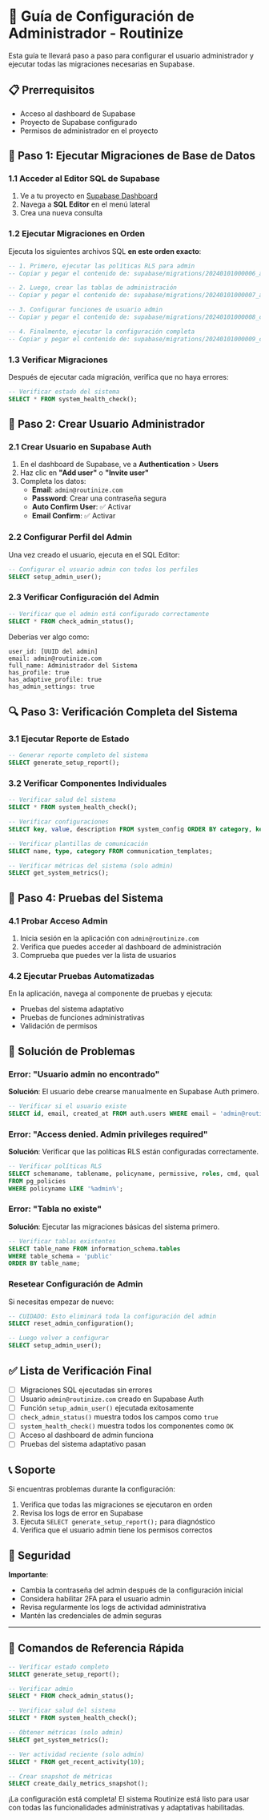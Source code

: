# 🚀 Guía de Configuración de Administrador - Routinize

Esta guía te llevará paso a paso para configurar el usuario administrador y ejecutar todas las migraciones necesarias en Supabase.

## 📋 Prerrequisitos

- Acceso al dashboard de Supabase
- Proyecto de Supabase configurado
- Permisos de administrador en el proyecto

## 🔧 Paso 1: Ejecutar Migraciones de Base de Datos

### 1.1 Acceder al Editor SQL de Supabase

1. Ve a tu proyecto en [Supabase Dashboard](https://app.supabase.com)
2. Navega a **SQL Editor** en el menú lateral
3. Crea una nueva consulta

### 1.2 Ejecutar Migraciones en Orden

Ejecuta los siguientes archivos SQL **en este orden exacto**:

```sql
-- 1. Primero, ejecutar las políticas RLS para admin
-- Copiar y pegar el contenido de: supabase/migrations/20240101000006_admin_rls_policies.sql
```

```sql
-- 2. Luego, crear las tablas de administración
-- Copiar y pegar el contenido de: supabase/migrations/20240101000007_admin_tables.sql
```

```sql
-- 3. Configurar funciones de usuario admin
-- Copiar y pegar el contenido de: supabase/migrations/20240101000008_create_admin_user.sql
```

```sql
-- 4. Finalmente, ejecutar la configuración completa
-- Copiar y pegar el contenido de: supabase/migrations/20240101000009_complete_setup.sql
```

### 1.3 Verificar Migraciones

Después de ejecutar cada migración, verifica que no haya errores:

```sql
-- Verificar estado del sistema
SELECT * FROM system_health_check();
```

## 👤 Paso 2: Crear Usuario Administrador

### 2.1 Crear Usuario en Supabase Auth

1. En el dashboard de Supabase, ve a **Authentication** > **Users**
2. Haz clic en **"Add user"** o **"Invite user"**
3. Completa los datos:
   - **Email**: `admin@routinize.com`
   - **Password**: Crear una contraseña segura
   - **Auto Confirm User**: ✅ Activar
   - **Email Confirm**: ✅ Activar

### 2.2 Configurar Perfil del Admin

Una vez creado el usuario, ejecuta en el SQL Editor:

```sql
-- Configurar el usuario admin con todos los perfiles
SELECT setup_admin_user();
```

### 2.3 Verificar Configuración del Admin

```sql
-- Verificar que el admin está configurado correctamente
SELECT * FROM check_admin_status();
```

Deberías ver algo como:
```
user_id: [UUID del admin]
email: admin@routinize.com
full_name: Administrador del Sistema
has_profile: true
has_adaptive_profile: true
has_admin_settings: true
```

## 🔍 Paso 3: Verificación Completa del Sistema

### 3.1 Ejecutar Reporte de Estado

```sql
-- Generar reporte completo del sistema
SELECT generate_setup_report();
```

### 3.2 Verificar Componentes Individuales

```sql
-- Verificar salud del sistema
SELECT * FROM system_health_check();

-- Verificar configuraciones
SELECT key, value, description FROM system_config ORDER BY category, key;

-- Verificar plantillas de comunicación
SELECT name, type, category FROM communication_templates;

-- Verificar métricas del sistema (solo admin)
SELECT get_system_metrics();
```

## 🧪 Paso 4: Pruebas del Sistema

### 4.1 Probar Acceso Admin

1. Inicia sesión en la aplicación con `admin@routinize.com`
2. Verifica que puedes acceder al dashboard de administración
3. Comprueba que puedes ver la lista de usuarios

### 4.2 Ejecutar Pruebas Automatizadas

En la aplicación, navega al componente de pruebas y ejecuta:
- Pruebas del sistema adaptativo
- Pruebas de funciones administrativas
- Validación de permisos

## 🚨 Solución de Problemas

### Error: "Usuario admin no encontrado"

**Solución**: El usuario debe crearse manualmente en Supabase Auth primero.

```sql
-- Verificar si el usuario existe
SELECT id, email, created_at FROM auth.users WHERE email = 'admin@routinize.com';
```

### Error: "Access denied. Admin privileges required"

**Solución**: Verificar que las políticas RLS están configuradas correctamente.

```sql
-- Verificar políticas RLS
SELECT schemaname, tablename, policyname, permissive, roles, cmd, qual 
FROM pg_policies 
WHERE policyname LIKE '%admin%';
```

### Error: "Tabla no existe"

**Solución**: Ejecutar las migraciones básicas del sistema primero.

```sql
-- Verificar tablas existentes
SELECT table_name FROM information_schema.tables 
WHERE table_schema = 'public' 
ORDER BY table_name;
```

### Resetear Configuración de Admin

Si necesitas empezar de nuevo:

```sql
-- CUIDADO: Esto eliminará toda la configuración del admin
SELECT reset_admin_configuration();

-- Luego volver a configurar
SELECT setup_admin_user();
```

## ✅ Lista de Verificación Final

- [ ] Migraciones SQL ejecutadas sin errores
- [ ] Usuario `admin@routinize.com` creado en Supabase Auth
- [ ] Función `setup_admin_user()` ejecutada exitosamente
- [ ] `check_admin_status()` muestra todos los campos como `true`
- [ ] `system_health_check()` muestra todos los componentes como `OK`
- [ ] Acceso al dashboard de admin funciona
- [ ] Pruebas del sistema adaptativo pasan

## 📞 Soporte

Si encuentras problemas durante la configuración:

1. Verifica que todas las migraciones se ejecutaron en orden
2. Revisa los logs de error en Supabase
3. Ejecuta `SELECT generate_setup_report();` para diagnóstico
4. Verifica que el usuario admin tiene los permisos correctos

## 🔐 Seguridad

**Importante**: 
- Cambia la contraseña del admin después de la configuración inicial
- Considera habilitar 2FA para el usuario admin
- Revisa regularmente los logs de actividad administrativa
- Mantén las credenciales de admin seguras

---

## 📝 Comandos de Referencia Rápida

```sql
-- Verificar estado completo
SELECT generate_setup_report();

-- Verificar admin
SELECT * FROM check_admin_status();

-- Verificar salud del sistema
SELECT * FROM system_health_check();

-- Obtener métricas (solo admin)
SELECT get_system_metrics();

-- Ver actividad reciente (solo admin)
SELECT * FROM get_recent_activity(10);

-- Crear snapshot de métricas
SELECT create_daily_metrics_snapshot();
```

¡La configuración está completa! El sistema Routinize está listo para usar con todas las funcionalidades administrativas y adaptativas habilitadas.
